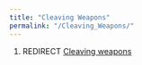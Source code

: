 ```yaml
---
title: "Cleaving Weapons"
permalink: "/Cleaving_Weapons/"
---
```


1.  REDIRECT [Cleaving weapons](Cleaving_weapons "wikilink")